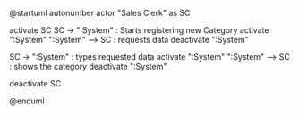 @startuml
autonumber
actor "Sales Clerk" as SC

activate SC
SC -> ":System" : Starts registering new Category
activate ":System"
":System" --> SC : requests data
deactivate ":System"

SC -> ":System" : types requested data
activate ":System"
":System" --> SC : shows the category
deactivate ":System"

deactivate SC

@enduml